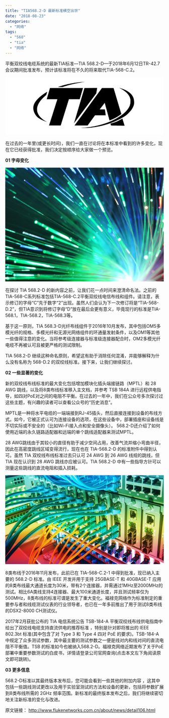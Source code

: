 ```yaml
---
title: "TIA568.2-D 最新标准横空出世"
date: "2018-08-23"
categories: 
  - "网络"
tags: 
  - "568"
  - "tia"
  - "网络"
---
```


平衡双绞线电缆系统的最新TIA标准—TIA 568.2-D—于2018年6月12日TR-42.7会议期间批准发布，预计该标准将在不久的将来取代TIA-568-C.2。

![](/assets/images/1534215385601076236.jpg)

在过去的一年里(或更长时间)，我们一直在讨论将在本标准中看到的许多变化，现在它已经获得批准，我们决定按顺序给大家做一个预览。

**01 字母变化**

![](/assets/images/1481781334740001878.jpg)

在探讨 TIA 568.2-D 的新内容之前，让我们花一点时间来澄清命名法。之前的TIA-568-C系列标准包括TIA-568-C.2平衡双绞线电信布线和组件。请注意，表示修订的字母“C”先于数字“2”出现。虽然人们会认为下一次修订将是“TIA-568-D.2”，但TIA意识到将修订字母“D”放在最后会更有意义，毕竟现行的标准是TIA-568.1，TIA-568.2，TIA-568.3等。

基于这一原则，TIA 568.3-D光纤布线组件于2016年10月发布，其中包括OM5多模光纤的规格、多模光纤和无源光网络组件的环通量发射条件，以及OM1等其他一些值得注意的变化。当将参考级连接器与标准级连接器配合时，OM2多模光纤电缆不再被认可且被更严格的测试限制。

TIA 568.2-D 继续这种命名原则，希望这有助于消除任何混淆，并能够解释为什么没有名称为 568-D.2 的双绞线标准。接下来，让我们继续探讨。

**02 一些显著的变化**

新的双绞线布线标准的最大变化包括增加模块化插头端接链路（MPTL）和 28 AWG 跳线，以及将8类布线标准移入主文档，并参考 TSB 184A 进行远程供电指导，如四对PoE对之间的电阻不平衡。在过去的一年中，我们在公众号多次探讨过这些主题，有兴趣的读者可以查看公众号的“历史消息”。

MPTL是一种将水平电缆的一端端接到RJ-45插头，然后直接连接到设备的布线方式。如今，它被正式认可为连接设备的选项，在这些设备中，部署插座和设备线是不切实际或不安全的（比如Wi-Fi接入点和安全摄像头）。 568.2-D还介绍了如何使用近端的永久链路适配器和远端的单个跳线适配器来测试MPTL。

28 AWG跳线由于其较小的直径有助于减少空间占用，改善气流并缩小弯曲半径，因此在高密度跳线区域变得流行，现在也在 TIA-568.2-D 的标准附件中得到认可。虽然 TIA 双绞线布线标准过去只认可 24 AWG 到 26 AWG 线规的跳线，但 TIA 现在认识到 28 AWG 跳线亦应被认可。TIA 568.2-D 中有一些指导方针可以测量这些跳线的直流电阻和插入损耗。

![](/assets/images/1478069242299051694.jpg)

8类布线于2016年11月发布，此前已在 TIA-568-C.2-1 中得到批准，现已纳入主要的 568.2-D 标准。由 IEEE 开发并用于支持 25GBASE-T 和 40GBASE-T 应用的8类布线最大通道长度为30米，带有2个连接器，并需通过1MHz至2000MHz的测试。相比6A类线支持4连接器、最大100米通道长度，并且测试频率仅为500MHz，8类布线的标准可谓是发生了重大变化。福禄克网络作为标准制定的重要参与者和线缆测试仪表的行业领导者，也已在一年多前推出了用于测试8类布线的DSX2-8000 CH测试仪。

2017年2月获批公布的 TIA 电信系统公告 TSB-184-A 平衡双绞线布线供电指南中给出了双绞线电缆支持直流供电的推荐标准 ，特别是针对即将推出的 IEEE 802.3bt 标准(其中包含了对 Type 3 和 Type 4 四对 PoE 的要求)。TSB-184-A 中规定了众多测试参数，其中最主要的测试参数之一便是线对内和线对间的直流电阻不平衡值。TSB 的标准如今也被纳入568.2-D。福禄克网络近期发布了关于PoE部署中重要参数测试的白皮书，详情请登录公司官网查询(点击本文左下角阅读原文即可跳转)。

**03 更多信息**

568.2-D标准以其最终版本发布后，您可能会看到一些其他的附加内容 ，这其中包括一些跳线测试更改以及用于实验室测试的方法和设备的更新，包括将参数扩展到8类布线所需的 2GHz 频率范围。新标准的最终版本发布之后，我们将继续密切地关注新标准的变化与改进。

原文链接： http://www.flukenetworks.com.cn/about/news/detail106.html
